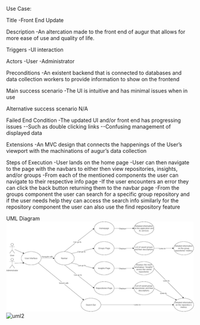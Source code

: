 Use Case: 

Title
-Front End Update 

Description
-An altercation made to the front end of augur that allows for more ease of use and quality of life.

Triggers
-UI interaction 

Actors 
-User
-Administrator 

Preconditions 
-An existent backend that is connected to databases and data collection workers to provide information to show on the frontend

Main success scenario 
-The UI is intuitive and has minimal issues when in use

Alternative success scenario
N/A 

Failed End Condition
-The updated UI and/or front end has progressing issues
--Such as double clicking links
--Confusing management of displayed data

Extensions
-An MVC design that connects the happenings of the User’s viewport with the machinations of augur’s data collection

Steps of Execution
-User lands on the home page
-User can then navigate to the page with the navbars to either then view repositories, insights, and/or groups 
-From each of the mentioned components the user can navigate to their respective info page 
-If the user encounters an error they can click the back button returning them to the navbar page 
-From the groups component the user can search for a specific group repository and if the user needs help they can access the search info similarly for the repository component the user can also use the find repository feature 

UML Diagram
![uml1](journal/screenshots/use-caase-umldiagram1.png)
![uml2](journal/screenshots/use-caase-umldiagram2.png)